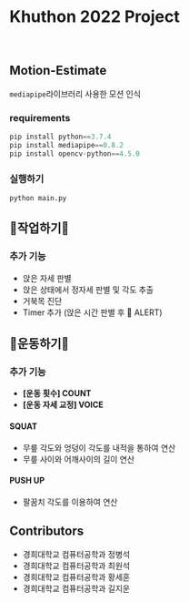# Khuthon 2022 Project
<br/>

## Motion-Estimate

```mediapipe```라이브러리 사용한 모션 인식


### requirements
```python
pip install python==3.7.4
pip install mediapipe==0.8.2
pip install opencv-python==4.5.0
```
### 실행하기
```
python main.py
```
## 🧘작업하기🧘
### 추가 기능
- 앉은 자세 판별
- 앉은 상태에서 정자세 판별 및 각도 추출
- 거북목 진단
- Timer 추가 (앉은 시간 판별 후 📢 ALERT)

## 🤸운동하기🤸

### 추가 기능
- **[운동 횟수] COUNT**
- **[운동 자세 교정] VOICE**

#### SQUAT
- 무릎 각도와 엉덩이 각도를 내적을 통하여 연산
- 무릎 사이와 어깨사이의 길이 연산

#### PUSH UP
- 팔꿈치 각도를 이용하여 연산


## Contributors
- 경희대학교 컴퓨터공학과 정병석
- 경희대학교 컴퓨터공학과 최원석
- 경희대학교 컴퓨터공학과 황세훈
- 경희대학교 컴퓨터공학과 길지운
